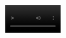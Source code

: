 <video src='movie.mov' width=180/>

<img src="readme.png" alt="drawing" width="800"/>

<!--
Norman Lippok<sup>1,2</sup>, Benjamin J. Vakoc<sup>1,2,3</sup> <br>
<i><sub><sup>1</sup>Wellman Center for Photomedicine, Massachusetts General Hospital, Boston, MA 02114, USA<br>
<sup>2</sup>Harvard Medical School, Boston, MA 02115, USA<br>
<sup>3</sup>Institute for Medical Engineering and Science, Massachusetts Institute of Technology, Cambridge, MA 02139, USA </sub>
</i>
-->

This GitHub repository provides a simulation tool as Supplementary Material to our paper entitled *RF Properties of Circular-Ranging OCT Signals*. An interested reader will be able to generate and study CR signals as produced by a monotonically stepped frequency comb source in the RF domain.

* The link below initiates a self-running simulation based on Jupyter Notebook (Python3). No installation of Jupiter Notebook or Python nor prior knowledge of Jupyter / Pyton is required.
* Starting the server (based on <a href="https://mybinder.org" target="_blank">MyBinder</a>) for the first time could take up to 10 minutes. Please be patient.
* Optionally, the Notebook (`notebook.ipynb`) can be downloaded from the directory above and run within a Jupyter environment. Note that all the files above (`*.ipynb`, `setup.png`) are required to run the simulation. Running the Notebook externally requires the installation of Jupyter Notebook and Python3. We recommend downloading <a href="https://www.anaconda.com/products/individual" target="_blank">Anaconda</a>, which is free. 

<br>

**Start fully rendered, self-running simulation:**

<a href="https://mybinder.org/v2/gh/nlippok/Notebooks-Public/HEAD?urlpath=voila%2Frender%2FCR-OCT-RF%2Fnotebook.ipynb" target="_blank">Launch tool </a>    [![Binder](https://mybinder.org/badge_logo.svg)](https://mybinder.org/v2/gh/nlippok/Notebooks-Public/HEAD?urlpath=voila%2Frender%2FCR-OCT-RF%2Fnotebook.ipynb)

<br>

**Initiate Jupyter Notebook environment and start the Notebook manually:**

<a href="https://mybinder.org/v2/gh/nlippok/Notebooks-Public/HEAD" target="_blank">Launch tool </a>    [![Binder](https://mybinder.org/badge_logo.svg)](https://mybinder.org/v2/gh/nlippok/Notebooks-Public/HEAD)

###### *Contact support: nlippok@mgh.harvard.edu*
